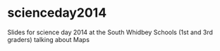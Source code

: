 scienceday2014
==============

Slides for science day 2014 at the South Whidbey Schools (1st and 3rd graders) talking about Maps
